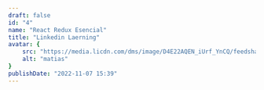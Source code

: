```yaml
---
draft: false
id: "4"
name: "React Redux Esencial"
title: "Linkedin Laerning"
avatar: {
    src: "https://media.licdn.com/dms/image/D4E22AQEN_iUrf_YnCQ/feedshare-shrink_1280/0/1695459833609?e=1724284800&v=beta&t=QIVLy7JFvS4Y0mp6l-rU-jCZDb0oS0h6ZCao7Aig7dk",
    alt: "matias"
}
publishDate: "2022-11-07 15:39"
---
```

